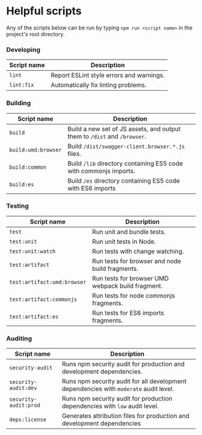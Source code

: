 # Helpful scripts

Any of the scripts below can be run by typing `npm run <script name>` in the project's root directory.

### Developing
Script name | Description
--- | ---
`lint` | Report ESLint style errors and warnings.
`lint:fix` | Automatically fix linting problems.

### Building
Script name | Description
--- | ---
`build` | Build a new set of JS assets, and output them to `/dist` and `/browser`.
`build:umd:browser` | Build `/dist/swagger-client.browser.*.js` files.
`build:common` | Build `/lib` directory containing ES5 code with commonjs imports.
`build:es` | Build `/es` directory containing ES5 code with ES6 imports

### Testing
Script name | Description
--- | ---
`test` | Run unit and bundle tests.
`test:unit` | Run unit tests in Node.
`test:unit:watch` | Run tests with change watching.
`test:artifact` | Run tests for browser and node build fragments.
`test:artifact:umd:browser` | Run tests for browser UMD webpack build fragment.
`test:artifact:commonjs` | Run tests for node commonjs fragments.
`test:artifact:es` | Run tests for ES6 imports fragments.

### Auditing

Script name | Description
--- | ---
`security-audit` | Runs npm security audit for production and development dependencies.
`security-audit:dev` | Runs npm security audit for all development dependencies with `moderate` audit level. 
`security-audit:prod` | Runs npm security audit for production dependencies with `low` audit level.
`deps:license` | Generates attribution files for production and development dependencies
